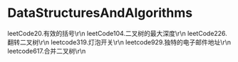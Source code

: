 # DataStructuresAndAlgorithms
leetCode20.有效的括号\r\n
leetCode104.二叉树的最大深度\r\n
leetCode226.翻转二叉树\r\n
leetcode319.灯泡开关\r\n
leetcode929.独特的电子邮件地址\r\n
leetcode617.合并二叉树\r\n

